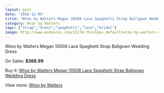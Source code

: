 ```yaml
---
layout: post
date: '2016-12-05'
title: "Wtoo by Watters Megan 10508 Lace Spaghetti Strap Ballgown Wedding Dress"
category: Wtoo by Watters
tags: ["strap","dress","spaghetti","lace","bridal"]
image: http://www.eudances.com/13174-thickbox_default/wtoo-by-watters-megan-10508-lace-spaghetti-strap-ballgown-wedding-dress.jpg
---
```

Wtoo by Watters Megan 10508 Lace Spaghetti Strap Ballgown Wedding Dress

On Sales: **$368.99**
<a href="https://www.eudances.com/en/wtoo-by-watters/3990-wtoo-by-watters-megan-10508-lace-spaghetti-strap-ballgown-wedding-dress.html"><amp-img layout="responsive" width="600" height="600" src="//www.eudances.com/13174-thickbox_default/wtoo-by-watters-megan-10508-lace-spaghetti-strap-ballgown-wedding-dress.jpg" alt="Wtoo by Watters Megan 10508 Lace Spaghetti Strap Ballgown Wedding Dress 0" /></a>
<a href="https://www.eudances.com/en/wtoo-by-watters/3990-wtoo-by-watters-megan-10508-lace-spaghetti-strap-ballgown-wedding-dress.html"><amp-img layout="responsive" width="600" height="600" src="//www.eudances.com/13175-thickbox_default/wtoo-by-watters-megan-10508-lace-spaghetti-strap-ballgown-wedding-dress.jpg" alt="Wtoo by Watters Megan 10508 Lace Spaghetti Strap Ballgown Wedding Dress 1" /></a>
<a href="https://www.eudances.com/en/wtoo-by-watters/3990-wtoo-by-watters-megan-10508-lace-spaghetti-strap-ballgown-wedding-dress.html"><amp-img layout="responsive" width="600" height="600" src="//www.eudances.com/13176-thickbox_default/wtoo-by-watters-megan-10508-lace-spaghetti-strap-ballgown-wedding-dress.jpg" alt="Wtoo by Watters Megan 10508 Lace Spaghetti Strap Ballgown Wedding Dress 2" /></a>

Buy it: [Wtoo by Watters Megan 10508 Lace Spaghetti Strap Ballgown Wedding Dress](https://www.eudances.com/en/wtoo-by-watters/3990-wtoo-by-watters-megan-10508-lace-spaghetti-strap-ballgown-wedding-dress.html "Wtoo by Watters Megan 10508 Lace Spaghetti Strap Ballgown Wedding Dress")

View more: [Wtoo by Watters](https://www.eudances.com/en/49-wtoo-by-watters "Wtoo by Watters")